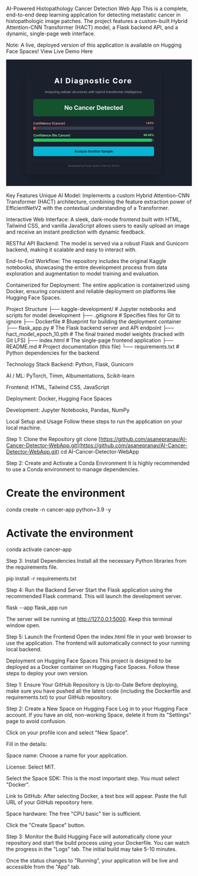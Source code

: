 AI-Powered Histopathology Cancer Detection Web App
This is a complete, end-to-end deep learning application for detecting metastatic cancer in histopathologic image patches. The project features a custom-built Hybrid Attention-CNN Transformer (HACT) model, a Flask backend API, and a dynamic, single-page web interface.

Note: A live, deployed version of this application is available on Hugging Face Spaces!
View Live Demo Here

![Alt Text](./my-app-screenshot.png)

Key Features
Unique AI Model: Implements a custom Hybrid Attention-CNN Transformer (HACT) architecture, combining the feature extraction power of EfficientNetV2 with the contextual understanding of a Transformer.

Interactive Web Interface: A sleek, dark-mode frontend built with HTML, Tailwind CSS, and vanilla JavaScript allows users to easily upload an image and receive an instant prediction with dynamic feedback.

RESTful API Backend: The model is served via a robust Flask and Gunicorn backend, making it scalable and easy to interact with.

End-to-End Workflow: The repository includes the original Kaggle notebooks, showcasing the entire development process from data exploration and augmentation to model training and evaluation.

Containerized for Deployment: The entire application is containerized using Docker, ensuring consistent and reliable deployment on platforms like Hugging Face Spaces.

Project Structure
├── kaggle-development/      # Jupyter notebooks and scripts for model development
├── .gitignore               # Specifies files for Git to ignore
├── Dockerfile               # Blueprint for building the deployment container
├── flask_app.py             # The Flask backend server and API endpoint
├── hact_model_epoch_10.pth  # The final trained model weights (tracked with Git LFS)
├── index.html               # The single-page frontend application
├── README.md                # Project documentation (this file)
└── requirements.txt         # Python dependencies for the backend

Technology Stack
Backend: Python, Flask, Gunicorn

AI / ML: PyTorch, Timm, Albumentations, Scikit-learn

Frontend: HTML, Tailwind CSS, JavaScript

Deployment: Docker, Hugging Face Spaces

Development: Jupyter Notebooks, Pandas, NumPy

Local Setup and Usage
Follow these steps to run the application on your local machine.

Step 1: Clone the Repository
git clone [https://github.com/asanepranav/AI-Cancer-Detector-WebApp.git](https://github.com/asanepranav/AI-Cancer-Detector-WebApp.git)
cd AI-Cancer-Detector-WebApp

Step 2: Create and Activate a Conda Environment
It is highly recommended to use a Conda environment to manage dependencies.

# Create the environment
conda create -n cancer-app python=3.9 -y

# Activate the environment
conda activate cancer-app

Step 3: Install Dependencies
Install all the necessary Python libraries from the requirements file.

pip install -r requirements.txt

Step 4: Run the Backend Server
Start the Flask application using the recommended Flask command. This will launch the development server.

flask --app flask_app run

The server will be running at http://127.0.0.1:5000. Keep this terminal window open.

Step 5: Launch the Frontend
Open the index.html file in your web browser to use the application. The frontend will automatically connect to your running local backend.

Deployment on Hugging Face Spaces
This project is designed to be deployed as a Docker container on Hugging Face Spaces. Follow these steps to deploy your own version.

Step 1: Ensure Your GitHub Repository is Up-to-Date
Before deploying, make sure you have pushed all the latest code (including the Dockerfile and requirements.txt) to your GitHub repository.

Step 2: Create a New Space on Hugging Face
Log in to your Hugging Face account. If you have an old, non-working Space, delete it from its "Settings" page to avoid confusion.

Click on your profile icon and select "New Space".

Fill in the details:

Space name: Choose a name for your application.

License: Select MIT.

Select the Space SDK: This is the most important step. You must select "Docker".

Link to GitHub: After selecting Docker, a text box will appear. Paste the full URL of your GitHub repository here.

Space hardware: The free "CPU basic" tier is sufficient.

Click the "Create Space" button.

Step 3: Monitor the Build
Hugging Face will automatically clone your repository and start the build process using your Dockerfile. You can watch the progress in the "Logs" tab. The initial build may take 5-10 minutes.

Once the status changes to "Running", your application will be live and accessible from the "App" tab.